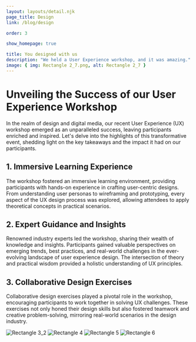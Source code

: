 ```yaml
---
layout: layouts/detail.njk
page_title: Design
link: /blog/design

order: 3

show_homepage: true

title: You designed with us
description: "We held a User Experience workshop, and it was amazing."
image: { img: Rectangle 2_7.png, alt: Rectangle 2_7 }
---
```


# Unveiling the Success of our User Experience Workshop

In the realm of design and digital media, our recent User Experience (UX) workshop emerged as an unparalleled success, leaving participants enriched and inspired. Let's delve into the highlights of this transformative event, shedding light on the key takeaways and the impact it had on our participants.

## 1. Immersive Learning Experience

The workshop fostered an immersive learning environment, providing participants with hands-on experience in crafting user-centric designs. From understanding user personas to wireframing and prototyping, every aspect of the UX design process was explored, allowing attendees to apply theoretical concepts in practical scenarios.

## 2. Expert Guidance and Insights

Renowned industry experts led the workshop, sharing their wealth of knowledge and insights. Participants gained valuable perspectives on emerging trends, best practices, and real-world challenges in the ever-evolving landscape of user experience design. The intersection of theory and practical wisdom provided a holistic understanding of UX principles.

## 3. Collaborative Design Exercises

Collaborative design exercises played a pivotal role in the workshop, encouraging participants to work together in solving UX challenges. These exercises not only honed their design skills but also fostered teamwork and creative problem-solving, mirroring real-world scenarios in the design industry.

<img src="/assets/images/Rectangle 3_2.png" alt="Rectangle 3_2">
<img src="/assets/images/Rectangle 4.png" alt="Rectangle 4">
<img src="/assets/images/Rectangle 5.png" alt="Rectangle 5">
<img src="/assets/images/Rectangle 6.png" alt="Rectangle 6">
